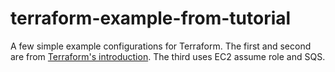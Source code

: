 # terraform-example-from-tutorial

A few simple example configurations for Terraform. The first and second are from [Terraform's introduction](https://www.terraform.io/intro/getting-started/build.html). The third uses EC2 assume role and SQS.
